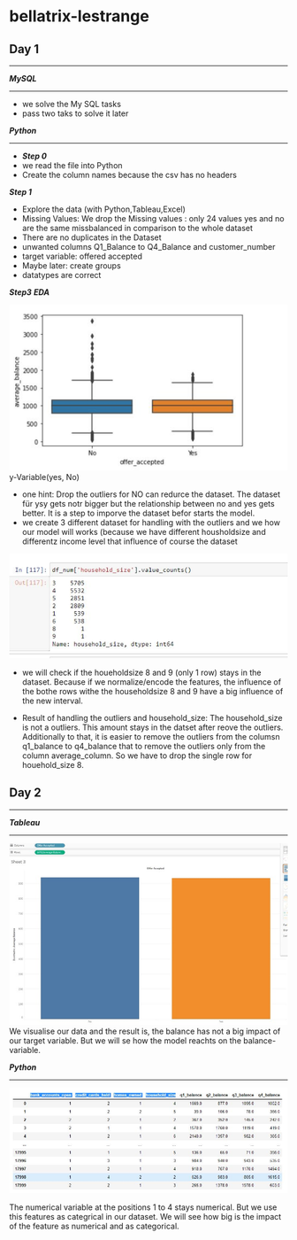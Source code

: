 # bellatrix-lestrange

## Day 1
***

***MySQL***
***
- we solve the My SQL tasks
- pass two taks to solve it later

***Python***
***

- ***Step 0***
- we read the file into Python
- Create the column names because the csv has no headers

***Step 1***
- Explore the data (with Python,Tableau,Excel)
- Missing Values: We drop the Missing values : only 24 values yes and no are the same missbalanced in comparison to the whole dataset
- There are no duplicates in the Dataset
- unwanted columns Q1_Balance to Q4_Balance and customer_number
- target variable: offered accepted
- Maybe later: create groups
- datatypes are correct

***Step3***
***EDA***

![bild1](bild_1.JPG)
y-Variable(yes, No)
- one hint: Drop the outliers for NO can redurce the dataset. The dataset für ysy gets notr bigger but the relationship between no and yes gets better. It is a step to imporve the dataset befor starts the model.
- we create 3 different dataset for handling with the outliers and we how our model will works (because we have different housholdsize and differentz income level that influence of course the dataset

![bild_2](bild_2.JPG)
- we will check if the houeholdsize 8 and 9 (only 1 row) stays in the dataset. Because if we normalize/encode the features, the influence of the bothe rows withe the householdsize 8 and 9 have a big influence of the new interval.

- Result of handling the outliers and household_size: The household_size is not a outliers. This amount stays in the datset after reove the outliers. Additionally to that, it is easier to remove the outliers from the columsn q1_balance to q4_balance that to remove the outliers only from the column average_column. So we have to drop the single row for houehold_size 8.


## Day 2
***

***Tableau***
***
![bild_4](bild_4.JPG)
We visualise our data and the result is, the balance has not a big impact of our target variable. But we will se how the model reachts on the balance-variable.

***Python***
****

![bild_3](bild_3.JPG)

The numerical variable at the positions 1 to 4 stays numerical. But we use this features as categrical in our dataset. We will see how big is the impact of the feature as numerical and as categorical.





